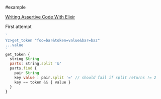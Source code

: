 #example

[Writing Assertive Code With Elixir](https://dashbit.co/blog/writing-assertive-code-with-elixir)

First attempt
```js
`
Yz>get_token "foo=bar&token=value&bar=baz"
...value
`
get_token {
  string String
  parts: string.split '&'
  parts.find {
    pair String
    key value : pair.split '=' // should fail if split returns != 2
    key == token && { value }
  }
}

```
